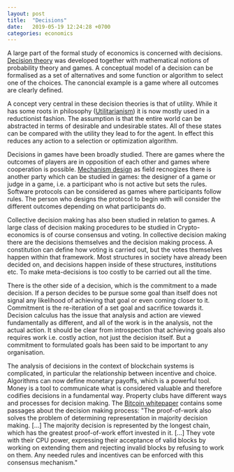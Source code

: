 ```yaml
---
layout: post
title:  "Decisions"
date:   2019-05-19 12:24:28 +0700
categories: economics
---
```

A large part of the formal study of economics is concerned with decisions. [Decision theory](https://en.wikipedia.org/wiki/Decision_theory) was
developed together with mathematical notions of probability theory and games. A conceptual model of 
a decision can be formalised as a set of alternatives and some function or algorithm to select one
of the choices. The canoncial example is a game where all outcomes are clearly defined.

A concept very central in these decision theories is that of utility. While it has some roots in philosophy ([Utilitarianism](https://en.wikipedia.org/wiki/Utilitarianism)) it is now mostly used in a reductionist fashion. The assumption is that the entire
world can be abstracted in terms of desirable and undesirable states. All of these states can be 
compared with the utility they lead to for the agent. In effect this reduces any action to a selection 
or optimization algorithm.

Decisions in games have been broadly studied. There are games where the outcomes of players are 
in opposition of each other and games where cooperation is possible. [Mechanism design](https://en.wikipedia.org/wiki/Mechanism_design) as field recnogizes there is another party which can be studied in games: the designer of a game or judge in a game, i.e. a participant who is not active but sets the rules. Software protocols can be considered as games where participants follow rules. The person who designs the protocol to begin with will consider
the different outcomes depending on what participants do.

Collective decision making has also been studied in relation to games. A large class of decision making
procedures to be studied in Crypto-economics is of course consensus and voting. In collective decision making there
are the decisions themselves and the decision making process. A constitution can define how voting is carried out, 
but the votes themselves happen within that framework. Most structures in society have already been decided on, and
decisions happen inside of these structures, institutions etc. To make meta-decisions is too costly to be carried
out all the time. 

There is the other side of a decision, which is the commitment to a made decision. If a person
decides to be pursue some goal than itself does not signal any likelihood of achieving that goal or even coming
closer to it. Commitment is the re-iteration of a set goal and sacrifice towards it. Decision calculus has the issue
that analysis and action are viewed fundamentally as different, and all of the work is in the analysis, not the 
actual action. It should be clear from introspection that achieving goals also requires work i.e. costly action, not 
just the decision itself. But a commitment to formulated goals has been said to be important to any organisation.

The analysis of decisions in the context of blockchain systems is complicated, in particular the relationship between
incentive and choice. Algorithms can now define monetary payoffs, which is a powerful tool. Money is a tool to communicate
what is considered valuable and therefore codifies decisions in a fundamental way. Property clubs have different ways 
and processes for decision making. The [Bitcoin whitepaper](https://nakamotoinstitute.org/bitcoin/) contains some passages about the decision making process: "The proof-of-work also solves the problem of determining representation in majority decision making. [...] The majority decision is represented by the longest chain, which has the greatest proof-of-work effort invested in it.  [...] They vote with their CPU power, expressing their acceptance of valid blocks by working on extending them and rejecting invalid blocks by refusing to work on them. Any needed rules and incentives can be enforced with this consensus mechanism."
 
